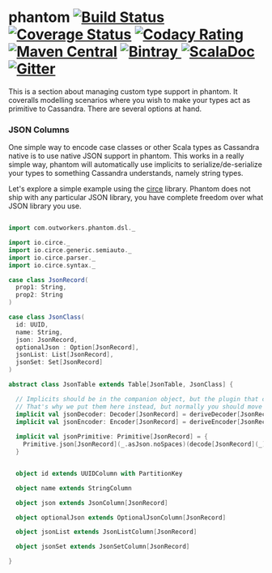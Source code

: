 phantom
[![Build Status](https://travis-ci.org/outworkers/phantom.svg?branch=develop)](https://travis-ci.org/outworkers/phantom?branch=develop) [![Coverage Status](https://coveralls.io/repos/github/outworkers/phantom/badge.svg?branch=develop)](https://coveralls.io/github/outworkers/phantom?branch=develop)  [![Codacy Rating](https://api.codacy.com/project/badge/grade/25bee222a7d142ff8151e6ceb39151b4)](https://www.codacy.com/app/flavian/phantom_2) [![Maven Central](https://maven-badges.herokuapp.com/maven-central/com.outworkers/phantom-dsl_2.11/badge.svg)](https://maven-badges.herokuapp.com/maven-central/com.outworkers/phantom-dsl_2.11) [![Bintray](https://api.bintray.com/packages/outworkers/oss-releases/phantom-dsl/images/download.svg) ](https://bintray.com/outworkers/oss-releases/phantom-dsl/_latestVersion) [![ScalaDoc](http://javadoc-badge.appspot.com/com.outworkers/phantom-dsl_2.11.svg?label=scaladoc)](http://javadoc-badge.appspot.com/com.outworkers/phantom-dsl_2.11) [![Gitter](https://badges.gitter.im/Join%20Chat.svg)](https://gitter.im/outworkers/phantom?utm_source=badge&utm_medium=badge&utm_campaign=pr-badge&utm_content=badge)
===============================================================================================================================================================================================================================================================================================================================================================================================================================================================================================================================================================================================================================================================================================================================================================================================================================================================================================================================================================================================================================================================================================================

This is a section about managing custom type support in phantom. It coveralls modelling scenarios where you wish
to make your types act as primitive to Cassandra. There are several options at hand.


### JSON Columns

One simple way to encode case classes or other Scala types as Cassandra native is to use native JSON support in phantom.
This works in a really simple way, phantom will automatically use implicits to serialize/de-serialize your types
to something Cassandra understands, namely string types.

Let's explore a simple example using the [circe](https://github.com/circe/circe) library.
Phantom does not ship with any particular JSON library, you have complete freedom over what JSON library you use.


```scala

import com.outworkers.phantom.dsl._

import io.circe._
import io.circe.generic.semiauto._
import io.circe.parser._
import io.circe.syntax._

case class JsonRecord(
  prop1: String,
  prop2: String
)

case class JsonClass(
  id: UUID,
  name: String,
  json: JsonRecord,
  optionalJson : Option[JsonRecord],
  jsonList: List[JsonRecord],
  jsonSet: Set[JsonRecord]
)

abstract class JsonTable extends Table[JsonTable, JsonClass] {

  // Implicits should be in the companion object, but the plugin that compiles our documentation can't deal with that
  // That's why we put them here instead, but normally you should move them out of here.
  implicit val jsonDecoder: Decoder[JsonRecord] = deriveDecoder[JsonRecord]
  implicit val jsonEncoder: Encoder[JsonRecord] = deriveEncoder[JsonRecord]
  
  implicit val jsonPrimitive: Primitive[JsonRecord] = {
    Primitive.json[JsonRecord](_.asJson.noSpaces)(decode[JsonRecord](_).right.get)
  }


  object id extends UUIDColumn with PartitionKey

  object name extends StringColumn

  object json extends JsonColumn[JsonRecord]

  object optionalJson extends OptionalJsonColumn[JsonRecord]

  object jsonList extends JsonListColumn[JsonRecord]

  object jsonSet extends JsonSetColumn[JsonRecord]

}
```
